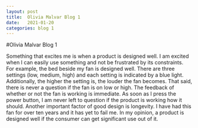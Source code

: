 ```yaml
---
layout: post
title:  Olivia Malvar Blog 1
date:   2021-01-20
categories: blog 1
---
```

#Olivia Malvar Blog 1

Something that excites me is when a product is designed well. I am excited when I can easily use something and not be frustrated by its constraints. For example, the bed beside my fan is designed well. There are three settings (low, medium, high) and each setting is indicated by a blue light. Additionally, the higher the setting is, the louder the fan becomes. That said, there is never a question if the fan is on low or high. The feedback of whether or not the fan is working is immediate. As soon as I press the power button, I am never left to question if the product is working how it should. Another important factor of good design is longevity. I have had this fan for over ten years and it has yet to fail me. In my opinion, a product is designed well if the consumer can get significant use out of it. 

